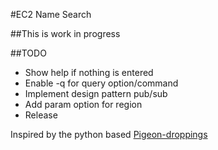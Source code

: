 #EC2 Name Search

##This is work in progress

##TODO
*   Show help if nothing is entered
*   Enable -q for query option/command
*   Implement design pattern pub/sub
*   Add param option for region
*   Release

Inspired by the python based [Pigeon-droppings](https://github.com/jujhars13/pigeon-droppings "Pigeon Droppings")

